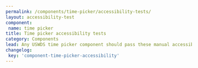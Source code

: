 ```yaml
---
permalink: /components/time-picker/accessibility-tests/
layout: accessibility-test
component:
 name: time picker
title: Time picker accessibility tests
category: Components
lead: Any USWDS time picker component should pass these manual accessibility tests.
changelog:
 key: 'component-time-picker-accessibility'
---
```

